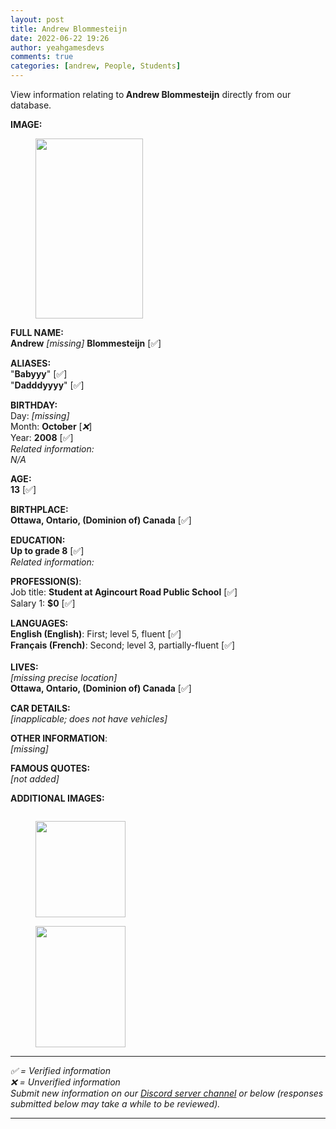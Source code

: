 ```yaml
---
layout: post
title: Andrew Blommesteijn
date: 2022-06-22 19:26
author: yeahgamesdevs
comments: true
categories: [andrew, People, Students]
---
```

<!-- wp:paragraph -->
<p>View information relating to<strong> Andrew Blommesteijn</strong> directly from our database.</p>
<!-- /wp:paragraph -->

<!-- wp:paragraph -->
<p><strong>IMAGE:</strong></p>
<!-- /wp:paragraph -->

<!-- wp:image {"id":583,"width":172,"height":288,"sizeSlug":"large","linkDestination":"none"} -->
<figure class="wp-block-image size-large is-resized"><img src="https://yeaharchives.files.wordpress.com/2022/06/andrew3.png?w=98" alt="" class="wp-image-583" width="172" height="288" /></figure>
<!-- /wp:image -->

<!-- wp:paragraph -->
<p><strong>FULL NAME:<br>Andrew</strong> <em>[missing]</em> <strong>Blommesteijn</strong> [✅]</p>
<!-- /wp:paragraph -->

<!-- wp:paragraph -->
<p><strong>ALIASES:</strong><br>"<strong>Babyyy</strong>" [✅]<br>"<strong>Dadddyyyy</strong>" [✅]</p>
<!-- /wp:paragraph -->

<!-- wp:paragraph -->
<p><strong>BIRTHDAY:<br></strong>Day: <em>[missing]</em><br>Month: <strong>October</strong> [<em>❌</em>]<br>Year: <strong>2008</strong> [✅]<br><em>Related information:<br>N/A</em></p>
<!-- /wp:paragraph -->

<!-- wp:paragraph -->
<p><strong>AGE:<br>13</strong> [✅]</p>
<!-- /wp:paragraph -->

<!-- wp:paragraph -->
<p><strong>BIRTHPLACE:<br>Ottawa, Ontario, (Dominion of) Canada</strong> [✅]</p>
<!-- /wp:paragraph -->

<!-- wp:paragraph -->
<p><strong>EDUCATION:<br>Up to grade 8</strong> [✅]<br><em>Related information:</em></p>
<!-- /wp:paragraph -->

<!-- wp:paragraph -->
<p><strong>PROFESSION(S)</strong>:<br>Job title: <strong>Student at Agincourt Road Public School</strong> [✅]<br>Salary 1: <strong>$0</strong> [✅]</p>
<!-- /wp:paragraph -->

<!-- wp:paragraph -->
<p><strong>LANGUAGES:</strong><br><strong>English (English)</strong>: First; level 5, fluent [✅]<br><strong>Français (French)</strong>: Second; level 3, partially-fluent [✅]<br><br><strong>LIVES:</strong><br><em>[missing precise location]</em><br><strong>Ottawa, Ontario, (Dominion of) Canada</strong> [✅]</p>
<!-- /wp:paragraph -->

<!-- wp:paragraph -->
<p><strong>CAR DETAILS:</strong><br><em>[inapplicable; does not have vehicles]</em></p>
<!-- /wp:paragraph -->

<!-- wp:paragraph -->
<p><strong>OTHER INFORMATION</strong>:<br><em>[missing]</em></p>
<!-- /wp:paragraph -->

<!-- wp:paragraph -->
<p><strong>FAMOUS QUOTES:</strong><br><em>[not added]</em></p>
<!-- /wp:paragraph -->

<!-- wp:paragraph -->
<p><strong>ADDITIONAL IMAGES:</strong></p>
<!-- /wp:paragraph -->

<!-- wp:image {"id":584,"sizeSlug":"large","linkDestination":"none"} -->
<figure class="wp-block-image size-large"><img src="https://yeaharchives.files.wordpress.com/2022/06/andrew_lunch.png?w=135" alt="" class="wp-image-584" /></figure>
<!-- /wp:image -->

<!-- wp:image {"id":586,"width":144,"height":154,"sizeSlug":"large","linkDestination":"none"} -->
<figure class="wp-block-image size-large is-resized"><img src="https://yeaharchives.files.wordpress.com/2022/06/andrew2.png?w=97" alt="" class="wp-image-586" width="144" height="154" /></figure>
<!-- /wp:image -->

<!-- wp:image {"id":587,"width":144,"height":194,"sizeSlug":"large","linkDestination":"none"} -->
<figure class="wp-block-image size-large is-resized"><img src="https://yeaharchives.files.wordpress.com/2022/06/andrewethan1.png?w=112" alt="" class="wp-image-587" width="144" height="194" /></figure>
<!-- /wp:image -->

<!-- wp:separator {"className":"is-style-wide"} -->
<hr class="wp-block-separator has-alpha-channel-opacity is-style-wide" />
<!-- /wp:separator -->

<!-- wp:paragraph -->
<p><em>✅ = Verified information</em><br><em>❌</em> <em> = Unverified</em> <em>information</em><br><em>Submit new information on our <a href="https://discord.com/channels/887052880782176266/959181931315085352">Discord server channel</a></em> <em>or below (responses submitted below may take a while to be reviewed).</em></p>
<!-- /wp:paragraph -->

<!-- wp:jetpack/contact-form {"subject":"[yEAh Archives] Valerie Bois","to":"yeahgamesdevs@gmail.com"} -->
<div class="wp-block-jetpack-contact-form"><!-- wp:jetpack/field-name {"required":true} /-->

<!-- wp:jetpack/field-textarea {"required":true} /-->

<!-- wp:jetpack/button {"element":"button","text":"SUBMIT"} /--></div>
<!-- /wp:jetpack/contact-form -->

<!-- wp:crowdsignal-forms/vote {"pollId":"74f2e9bb-07aa-4446-9154-17476d7c7fbc","title":"Is this information accurate?","size":"large"} -->
<!-- wp:crowdsignal-forms/vote-item {"answerId":"09dcb82e-1138-4e56-9217-b819d964076f","type":"up"} /-->

<!-- wp:crowdsignal-forms/vote-item {"answerId":"3e7059e3-7652-4aa4-9949-59f19711a09c","type":"down"} /-->
<!-- /wp:crowdsignal-forms/vote -->

<!-- wp:separator {"className":"is-style-wide"} -->
<hr class="wp-block-separator has-alpha-channel-opacity is-style-wide" />
<!-- /wp:separator -->
